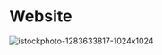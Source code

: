 # Website
![istockphoto-1283633817-1024x1024](https://github.com/sandhya235/Website/assets/139734867/f7787331-73a8-4665-951f-ffda3d6ce1f1)
